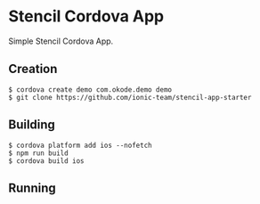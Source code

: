 # Stencil Cordova App

Simple Stencil Cordova App.

## Creation

```
$ cordova create demo com.okode.demo demo
$ git clone https://github.com/ionic-team/stencil-app-starter
```

## Building

```
$ cordova platform add ios --nofetch
$ npm run build
$ cordova build ios
```

## Running

